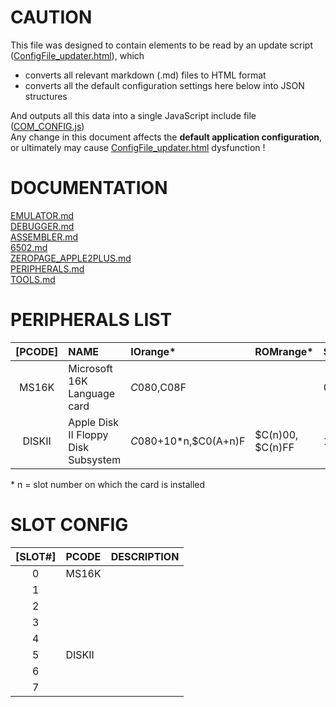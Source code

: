 # CAUTION

This file was designed to contain elements to be read by an update script ([ConfigFile_updater.html](../tools/ConfigFile_updater.html)), which  
* converts all relevant markdown (.md) files to HTML format  
* converts all the default configuration settings here below into JSON structures  

And outputs all this data into a single JavaScript include file ([COM_CONFIG.js](../res/COM_CONFIG.js))  
Any change in this document affects the **default application configuration**, or ultimately may cause [ConfigFile_updater.html](../tools/ConfigFile_updater.html) dysfunction !


# DOCUMENTATION  
[EMULATOR.md](https://github.com/RetroAppleJS/RetroAppleJS.github.io/blob/main/docs/EMULATOR.md)  
[DEBUGGER.md](https://github.com/RetroAppleJS/RetroAppleJS.github.io/blob/main/docs/DEBUGGER.md)  
[ASSEMBLER.md](https://github.com/RetroAppleJS/RetroAppleJS.github.io/blob/main/docs/ASSEMBLER.md)   
[6502.md](https://github.com/RetroAppleJS/RetroAppleJS.github.io/blob/main/docs/6502.md)  
[ZEROPAGE_APPLE2PLUS.md](https://github.com/RetroAppleJS/RetroAppleJS.github.io/blob/main/docs/ZEROPAGE_APPLE2PLUS.md)  
[PERIPHERALS.md](https://github.com/RetroAppleJS/RetroAppleJS.github.io/blob/main/docs/PERIPHERALS.md)  
[TOOLS.md](https://github.com/RetroAppleJS/RetroAppleJS.github.io/blob/main/docs/TOOLS.md) 

# PERIPHERALS LIST

|[PCODE]| NAME                                   | IOrange\*           | ROMrange\*      | SLOTrange    | Manuals       |
| :-----: | :----------------------------------- | :------------------ | :-------------- | :------------|:------------- |
| MS16K   | Microsoft 16K Language card          | $C080,$C08F         |                 | 0            |               | 
| DISKII  | Apple Disk II Floppy Disk Subsystem  | $C080+$10*n,$C0(A+n)F | $C(n)00, $C(n)FF| 1,2,3,4,5,6,7| [user manual](https://mirrors.apple2.org.za/Apple%20II%20Documentation%20Project/Peripherals/Disk%20Drives/Apple%20Disk%20II/Manuals/Apple%20Disk%20II%20Floppy%20Disk%20Subsystem%20-%20Installation%20and%20Operating%20Manual.pdf) |


\* n = slot number on which the card is installed

# SLOT CONFIG

|[SLOT#] | PCODE      | DESCRIPTION       |
| :----: | :--------- | :---------------- |
|   0    | MS16K      |                   | 
|   1    |            |                   |
|   2    |            |                   |
|   3    |            |                   |
|   4    |            |                   |
|   5    | DISKII     |                   |
|   6    |            |                   |
|   7    |            |                   |

